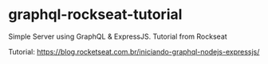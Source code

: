 # graphql-rockseat-tutorial
Simple Server using GraphQL &amp; ExpressJS. Tutorial from Rockseat

Tutorial: https://blog.rocketseat.com.br/iniciando-graphql-nodejs-expressjs/
